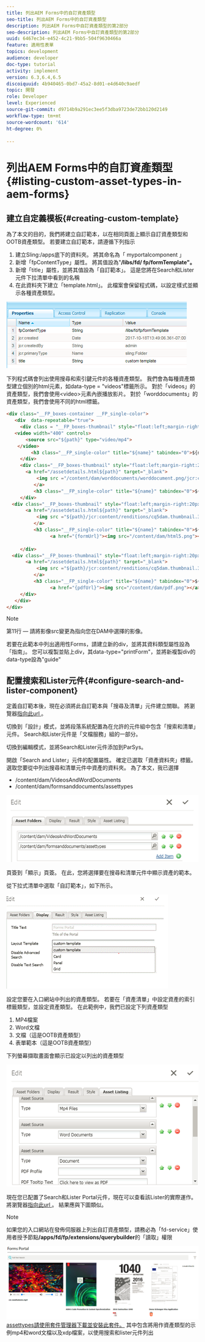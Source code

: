 ```yaml
---
title: 列出AEM Forms中的自訂資產類型
seo-title: 列出AEM Forms中的自訂資產類型
description: 列出AEM Forms中自訂資產類型的第2部分
seo-description: 列出AEM Forms中自訂資產類型的第2部分
uuid: 6467ec34-e452-4c21-9bb5-504f9630466a
feature: 適用性表單
topics: development
audience: developer
doc-type: tutorial
activity: implement
version: 6.3,6.4,6.5
discoiquuid: 4b940465-0bd7-45a2-8d01-e4d640c9aedf
topic: 開發
role: Developer
level: Experienced
source-git-commit: d9714b9a291ec3ee5f3dba9723de72bb120d2149
workflow-type: tm+mt
source-wordcount: '614'
ht-degree: 0%

---
```



# 列出AEM Forms中的自訂資產類型{#listing-custom-asset-types-in-aem-forms}

## 建立自定義模板{#creating-custom-template}


為了本文的目的，我們將建立自訂範本，以在相同頁面上顯示自訂資產類型和OOTB資產類型。 若要建立自訂範本，請遵循下列指示

1. 建立Sling:/apps底下的資料夾。 將其命名為「 myportalcomponent 」
1. 新增「fpContentType」屬性。 將其值設為&quot;**/libs/fd/ fp/formTemplate&quot;。**
1. 新增「title」屬性，並將其值設為「自訂範本」。 這是您將在Search和Lister元件下拉清單中看到的名稱
1. 在此資料夾下建立「template.html」。 此檔案會保留程式碼，以設定樣式並顯示各種資產類型。

![appsfolder](assets/appsfolder_.png)

下列程式碼會列出使用搜尋和索引鍵元件的各種資產類型。 我們會為每種資產類型建立個別的html元素，如data-type = &quot;videos&quot;標籤所示。 對於「videos」的資產類型，我們會使用&lt;video>元素內嵌播放影片。 對於「worddocuments」的資產類型，我們會使用不同的html標籤。

```html
<div class="__FP_boxes-container __FP_single-color">
   <div  data-repeatable="true">
     <div class = "__FP_boxes-thumbnail" style="float:left;margin-right:20px;" data-type = "videos">
   <video width="400" controls>
       <source src="${path}" type="video/mp4">
    </video>
         <h3 class="__FP_single-color" title="${name}" tabindex="0">${name}</h3>
     </div>
     <div class="__FP_boxes-thumbnail" style="float:left;margin-right:20px;" data-type = "worddocuments">
       <a href="/assetdetails.html${path}" target="_blank">
           <img src ="/content/dam/worddocuments/worddocument.png/jcr:content/renditions/cq5dam.thumbnail.319.319.png"/>
          </a>
          <h3 class="__FP_single-color" title="${name}" tabindex="0">${name}</h3>
     </div>
  <div class="__FP_boxes-thumbnail" style="float:left;margin-right:20px;" data-type = "xfaForm">
       <a href="/assetdetails.html${path}" target="_blank">
           <img src ="${path}/jcr:content/renditions/cq5dam.thumbnail.319.319.png"/>
          </a>
          <h3 class="__FP_single-color" title="${name}" tabindex="0">${name}</h3>
                <a href="{formUrl}"><img src="/content/dam/html5.png"></a><p>

     </div>
  <div class="__FP_boxes-thumbnail" style="float:left;margin-right:20px;" data-type = "printForm">
       <a href="/assetdetails.html${path}" target="_blank">
           <img src ="${path}/jcr:content/renditions/cq5dam.thumbnail.319.319.png"/>
          </a>
          <h3 class="__FP_single-color" title="${name}" tabindex="0">${name}</h3>
                <a href="{pdfUrl}"><img src="/content/dam/pdf.png"></a><p>
     </div>
   </div>
</div>
```

>[!NOTE]
>
>第11行 — 請將影像src變更為指向您在DAM中選擇的影像。
>
>若要在此範本中列出適用性Forms，請建立新的div，並將其資料類型屬性設為「指南」。 您可以複製並貼上div，其data-type=&quot;printForm&quot;，並將新複製div的data-type設為&quot;guide&quot;

## 配置搜索和Lister元件{#configure-search-and-lister-component}

定義自訂範本後，現在必須將此自訂範本與「搜尋及清單」元件建立關聯。 將瀏覽器[指向此url ](http://localhost:4502/editor.html/content/AemForms/CustomPortal.html)。

切換到「設計」模式，並將段落系統配置為在允許的元件組中包含「搜索和清單」元件。 Search和Lister元件是「文檔服務」組的一部分。

切換到編輯模式，並將Search和Lister元件添加到ParSys。

開啟「Search and Lister」元件的配置屬性。 確定已選取「資產資料夾」標籤。 選取您要從中列出搜尋和清單元件中資產的資料夾。 為了本文，我已選擇

* /content/dam/VideosAndWordDocuments
* /content/dam/formsanddocuments/assettypes

![assetfolder](assets/selectingassetfolders.png)

頁簽到「顯示」頁簽。 在此，您將選擇要在搜尋和清單元件中顯示資產的範本。

從下拉式清單中選取「自訂範本」，如下所示。

![搜索器](assets/searchandlistercomponent.gif)

設定您要在入口網站中列出的資產類型。 若要在「資產清單」中設定資產的索引標籤類型，並設定資產類型。 在此範例中，我們已設定下列資產類型

1. MP4檔案
1. Word文檔
1. 文檔（這是OOTB資產類型）
1. 表單範本（這是OOTB資產類型）

下列螢幕擷取畫面會顯示已設定以列出的資產類型

![assettypes](assets/assettypes.png)

現在您已配置了Search和Lister Portal元件，現在可以查看該Lister的實際運作。 將瀏覽器[指向此url ](http://localhost:4502/content/AemForms/CustomPortal.html?wcmmode=disabled)。 結果應與下圖類似。

>[!NOTE]
>
>如果您的入口網站在發佈伺服器上列出自訂資產類型，請務必為「fd-service」使用者授予節點&#x200B;**/apps/fd/fp/extensions/querybuilder**&#x200B;的「讀取」權限

![](assets/assettypeslistings.png)
[assettypes請使用套件管理器下載並安裝此套件。](assets/customassettypekt1.zip) 其中包含將用作資產類型的示例mp4和word文檔以及xdp檔案，以使用搜索和lister元件列出
